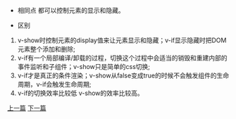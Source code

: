 - 相同点
   都可以控制元素的显示和隐藏。

- 区别
1. v-show时控制元素的display值来让元素显示和隐藏；v-if显示隐藏时把DOM元素整个添加和删除;
2. v-if有一个局部编译/卸载的过程，切换这个过程中会适当的销毁和重建内部的事件监听和子组件；v-show只是简单的css切换;
3. v-if才是真正的条件渲染；v-show从false变成true的时候不会触发组件的生命周期，v-if会触发生命周期;
4. v-if的切换效率比较低  v-show的效率比较高。
 
[上一篇](https://hyramxue.github.io/post/localStorage-cun-chu-chao-guo-zui-da-zhi-zen-me-ban-%EF%BC%9F.html)
[下一篇](https://hyramxue.github.io/post/ru-he-li-jie-MVVM-de-%EF%BC%9F.html)